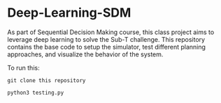 # Deep-Learning-SDM
As part of Sequential Decision Making course, this class project aims to leverage deep learning to solve the Sub-T challenge. This repository contains the base code to setup the simulator, test different planning approaches, and visualize the behavior of the system.

To run this:

`git clone this repository`

`python3 testing.py`

